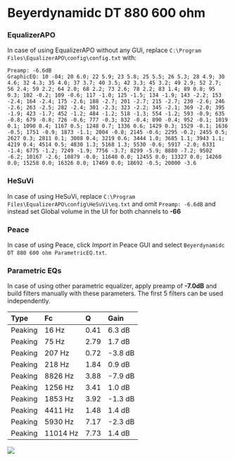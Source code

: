 # Beyerdynamidc DT 880 600 ohm

### EqualizerAPO
In case of using EqualizerAPO without any GUI, replace `C:\Program Files\EqualizerAPO\config\config.txt`
with:
```
Preamp: -6.6dB
GraphicEQ: 10 -84; 20 6.0; 22 5.9; 23 5.8; 25 5.5; 26 5.3; 28 4.9; 30 4.6; 32 4.3; 35 4.0; 37 3.7; 40 3.5; 42 3.3; 45 3.2; 49 2.9; 52 2.7; 56 2.4; 59 2.2; 64 2.0; 68 2.2; 73 2.6; 78 2.2; 83 1.4; 89 0.8; 95 0.3; 102 -0.2; 109 -0.6; 117 -1.0; 125 -1.5; 134 -1.9; 143 -2.2; 153 -2.4; 164 -2.4; 175 -2.6; 188 -2.7; 201 -2.7; 215 -2.7; 230 -2.6; 246 -2.6; 263 -2.5; 282 -2.4; 301 -2.3; 323 -2.2; 345 -2.1; 369 -2.0; 395 -1.9; 423 -1.7; 452 -1.2; 484 -1.2; 518 -1.3; 554 -1.2; 593 -0.9; 635 -0.8; 679 -0.8; 726 -0.6; 777 -0.3; 832 -0.4; 890 -0.4; 952 -0.1; 1019 0.1; 1090 0.4; 1167 0.5; 1248 0.7; 1336 0.6; 1429 0.3; 1529 -0.1; 1636 -0.5; 1751 -0.9; 1873 -1.1; 2004 -0.8; 2145 -0.6; 2295 -0.2; 2455 0.5; 2627 0.3; 2811 0.1; 3008 0.4; 3219 0.6; 3444 1.0; 3685 1.1; 3943 1.1; 4219 0.4; 4514 0.5; 4830 1.3; 5168 1.3; 5530 -0.6; 5917 -2.0; 6331 -1.4; 6775 -1.2; 7249 -1.9; 7756 -3.7; 8299 -5.9; 8880 -7.2; 9502 -6.2; 10167 -2.6; 10879 -0.0; 11640 0.0; 12455 0.0; 13327 0.0; 14260 0.0; 15258 0.0; 16326 0.0; 17469 0.0; 18692 -0.5; 20000 -3.6
```

### HeSuVi
In case of using HeSuVi, replace `C:\Program Files\EqualizerAPO\config\HeSuVi\eq.txt` and omit `Preamp:
-6.6dB` and instead set Global volume in the UI for both channels to **-66**

### Peace
In case of using Peace, click *Import* in Peace GUI and select `Beyerdynamidc DT 880 600 ohm ParametricEQ.txt`.

### Parametric EQs
In case of using other parametric equalizer, apply preamp of **-7.0dB** and build filters manually with
these parameters. The first 5 filters can be used independently.

| Type    | Fc       |    Q | Gain    |
|:--------|:---------|:-----|:--------|
| Peaking | 16 Hz    | 0.41 | 6.3 dB  |
| Peaking | 75 Hz    | 2.79 | 1.7 dB  |
| Peaking | 207 Hz   | 0.72 | -3.8 dB |
| Peaking | 218 Hz   | 1.84 | 0.9 dB  |
| Peaking | 8826 Hz  | 3.88 | -7.9 dB |
| Peaking | 1256 Hz  | 3.41 | 1.0 dB  |
| Peaking | 1853 Hz  | 3.92 | -1.3 dB |
| Peaking | 4411 Hz  | 1.48 | 1.4 dB  |
| Peaking | 5930 Hz  | 7.17 | -2.3 dB |
| Peaking | 11014 Hz | 7.73 | 1.4 dB  |

![](https://raw.githubusercontent.com/jaakkopasanen/AutoEq/master/results/innerfidelity/sbaf-serious/Beyerdynamidc%20DT%20880%20600%20ohm/Beyerdynamidc%20DT%20880%20600%20ohm.png)